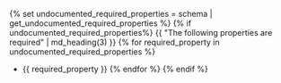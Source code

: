{% set undocumented_required_properties = schema | get_undocumented_required_properties %}
{% if undocumented_required_properties%}
{{ "The following properties are required" | md_heading(3) }}
{% for required_property in undocumented_required_properties %}
* {{ required_property }}
{% endfor %}
{% endif %}
